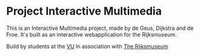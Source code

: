 # Project Interactive Multimedia
This is an Interactive Multimedia project, made by de Geus, Dijkstra and de Froe.
It's built as an interactive webapplication for the Rijksmuseum. 

Build by students at the <a href="https://www.vu.nl/en">VU</a>
In association with <a href="https://www.rijksmuseum.nl/en">The Rijksmuseum</a>
